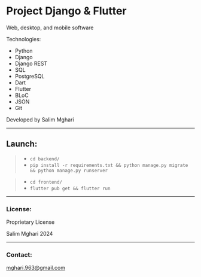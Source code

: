 # Project Django & Flutter

Web, desktop, and mobile software

Technologies:
- Python
- Django
- Django REST
- SQL
- PostgreSQL
- Dart
- Flutter
- BLoC
- JSON
- Git

Developed by Salim Mghari 

---

## Launch:

> - `cd backend/`
> - `pip install -r requirements.txt && python manage.py migrate && python manage.py runserver`

> - `cd frontend/`
> - `flutter pub get && flutter run`

---

### License:

Proprietary License

Salim Mghari 2024

---

### Contact:

<mghari.963@gmail.com>  
